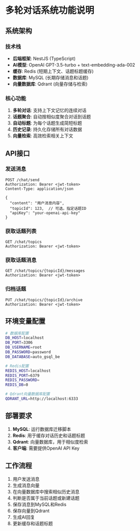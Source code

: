 # 多轮对话系统功能说明

## 系统架构

### 技术栈

- **后端框架**: NestJS (TypeScript)
- **AI模型**: OpenAI GPT-3.5-turbo + text-embedding-ada-002
- **缓存**: Redis (短期上下文、话题标题缓存)
- **数据库**: MySQL (长期存储消息和话题)
- **向量数据库**: Qdrant (向量存储与检索)

### 核心功能

1. **多轮对话**: 支持上下文记忆的连续对话
2. **话题聚合**: 自动按相似度聚合对话到话题
3. **自动标题**: 为每个话题生成简短标题
4. **历史记录**: 持久化存储所有对话数据
5. **向量检索**: 高效检索相关上下文

## API接口

### 发送消息

```http
POST /chat/send
Authorization: Bearer <jwt-token>
Content-Type: application/json

{
  "content": "用户消息内容",
  "topicId": 123,  // 可选，指定话题ID
  "apiKey": "your-openai-api-key"
}
```

### 获取话题列表

```http
GET /chat/topics
Authorization: Bearer <jwt-token>
```

### 获取话题消息

```http
GET /chat/topics/{topicId}/messages
Authorization: Bearer <jwt-token>
```

### 归档话题

```http
PUT /chat/topics/{topicId}/archive
Authorization: Bearer <jwt-token>
```

## 环境变量配置

```bash
# 数据库配置
DB_HOST=localhost
DB_PORT=3306
DB_USERNAME=root
DB_PASSWORD=password
DB_DATABASE=auto_gsql_be

# Redis配置
REDIS_HOST=localhost
REDIS_PORT=6379
REDIS_PASSWORD=
REDIS_DB=0

# Qdrant向量数据库配置
QDRANT_URL=http://localhost:6333
```

## 部署要求

1. **MySQL**: 运行数据库迁移脚本
2. **Redis**: 用于缓存对话历史和话题标题
3. **Qdrant**: 向量数据库，用于相似度检索
4. **客户端**: 需要提供OpenAI API Key

## 工作流程

1. 用户发送消息
2. 生成消息向量
3. 在向量数据库中搜索相似历史消息
4. 判断是否属于当前话题或新建话题
5. 保存消息到MySQL和Redis
6. 保存向量到Qdrant
7. 生成AI回复
8. 更新缓存和话题标题
